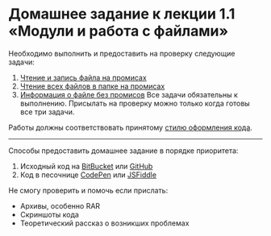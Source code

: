 # Домашнее задание к лекции 1.1 «Модули и работа с файлами»

Необходимо выполнить и предоставить на проверку следующие задачи:

1. [Чтение и запись файла на промисах](file-promise/)
2. [Чтение всех файлов в папке на промисах](read-all/)
3. [Информация о файле без промисов](path-info/)
Все задачи обязательны к выполнению. Присылать на проверку можно только когда готовы все три задачи.

Работы должны соответствовать принятому [стилю оформления кода](https://github.com/netology-code/codestyle).

---
Способы предоставить домашнее задание в порядке приоритета:

1. Исходный код на [BitBucket](https://bitbucket.org/) или [GitHub](https://github.com/)
2. Код в песочнице [CodePen](http://codepen.io/) или [JSFiddle](https://jsfiddle.net/)

Не смогу проверить и помочь если прислать:

* Архивы, особенно RAR
* Скриншоты кода
* Теоретический рассказ о возникших проблемах